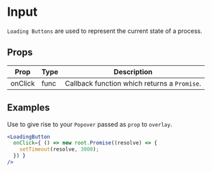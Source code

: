 # Input

`Loading Buttons` are used to represent the current state of a process.

## Props

| Prop | Type | Description |
| ---- | ---- | ----------- |
| onClick | func | Callback function which returns a `Promise`. |

## Examples

Use to give rise to your `Popover` passed as `prop` to `overlay`.

```jsx
<LoadingButton
  onClick={ () => new root.Promise((resolve) => {
    setTimeout(resolve, 3000);
  }) }
/>
```

